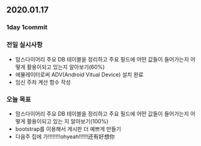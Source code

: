 ## 2020.01.17

### 1day 1commit

### 전일 실시사항
- 맘스다이어리 주요 DB 테이블을 정리하고 주요 필드에 어떤 값들이 들어가는지 어떻게 활용이되고 있는지 알아보기(60%)
- 에뮬레이터로써 ADV(Android Vitual Device) 설치 완료
- 임신 주차 계산 함수 작성

### 오늘 목표	
- 맘스다이어리 주요 DB 테이블을 정리하고 주요 필드에 어떤 값들이 들어가는지 어떻게 활용이되고 있는
지 알아보기(100%)
- bootstrap를 이용해서 게시판 더 예쁘게 만들기
- 다음주 집에 가!!!!!!!!ohyeah!!!!!!还有好想你
